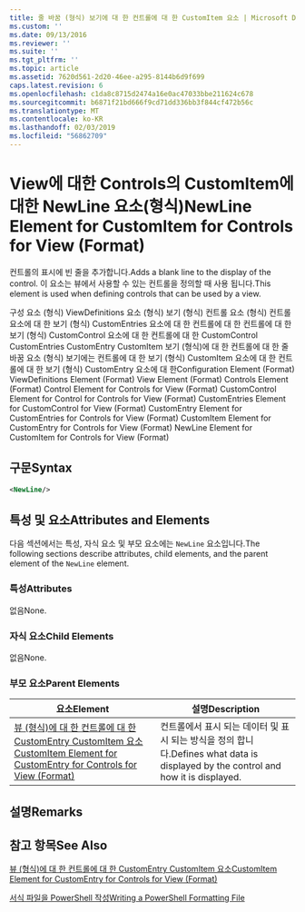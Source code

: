 ```yaml
---
title: 줄 바꿈 (형식) 보기에 대 한 컨트롤에 대 한 CustomItem 요소 | Microsoft Docs
ms.custom: ''
ms.date: 09/13/2016
ms.reviewer: ''
ms.suite: ''
ms.tgt_pltfrm: ''
ms.topic: article
ms.assetid: 7620d561-2d20-46ee-a295-8144b6d9f699
caps.latest.revision: 6
ms.openlocfilehash: c1da8c8715d2474a16e0ac47033bbe211624c678
ms.sourcegitcommit: b6871f21bd666f9cd71dd336bb3f844cf472b56c
ms.translationtype: MT
ms.contentlocale: ko-KR
ms.lasthandoff: 02/03/2019
ms.locfileid: "56862709"
---
```

# <a name="newline-element-for-customitem-for-controls-for-view-format"></a><span data-ttu-id="551fd-102">View에 대한 Controls의 CustomItem에 대한 NewLine 요소(형식)</span><span class="sxs-lookup"><span data-stu-id="551fd-102">NewLine Element for CustomItem for Controls for View (Format)</span></span>

<span data-ttu-id="551fd-103">컨트롤의 표시에 빈 줄을 추가합니다.</span><span class="sxs-lookup"><span data-stu-id="551fd-103">Adds a blank line to the display of the control.</span></span> <span data-ttu-id="551fd-104">이 요소는 뷰에서 사용할 수 있는 컨트롤을 정의할 때 사용 됩니다.</span><span class="sxs-lookup"><span data-stu-id="551fd-104">This element is used when defining controls that can be used by a view.</span></span>

<span data-ttu-id="551fd-105">구성 요소 (형식) ViewDefinitions 요소 (형식) 보기 (형식) 컨트롤 요소 (형식) 컨트롤 요소에 대 한 보기 (형식) CustomEntries 요소에 대 한 컨트롤에 대 한 컨트롤에 대 한 보기 (형식) CustomControl 요소에 대 한 컨트롤에 대 한 CustomControl CustomEntries CustomEntry CustomItem 보기 (형식)에 대 한 컨트롤에 대 한 줄 바꿈 요소 (형식) 보기에는 컨트롤에 대 한 보기 (형식) CustomItem 요소에 대 한 컨트롤에 대 한 보기 (형식) CustomEntry 요소에 대 한</span><span class="sxs-lookup"><span data-stu-id="551fd-105">Configuration Element (Format) ViewDefinitions Element (Format) View Element (Format) Controls Element (Format) Control Element for Controls for View (Format) CustomControl Element for Control for Controls for View (Format) CustomEntries Element for CustomControl for View (Format) CustomEntry Element for CustomEntries for Controls for View (Format) CustomItem Element for CustomEntry for Controls for View (Format) NewLine Element for CustomItem for Controls for View (Format)</span></span>

## <a name="syntax"></a><span data-ttu-id="551fd-106">구문</span><span class="sxs-lookup"><span data-stu-id="551fd-106">Syntax</span></span>

```xml
<NewLine/>
```

## <a name="attributes-and-elements"></a><span data-ttu-id="551fd-107">특성 및 요소</span><span class="sxs-lookup"><span data-stu-id="551fd-107">Attributes and Elements</span></span>

<span data-ttu-id="551fd-108">다음 섹션에서는 특성, 자식 요소 및 부모 요소에는 `NewLine` 요소입니다.</span><span class="sxs-lookup"><span data-stu-id="551fd-108">The following sections describe attributes, child elements, and the parent element of the `NewLine` element.</span></span>

### <a name="attributes"></a><span data-ttu-id="551fd-109">특성</span><span class="sxs-lookup"><span data-stu-id="551fd-109">Attributes</span></span>

<span data-ttu-id="551fd-110">없음</span><span class="sxs-lookup"><span data-stu-id="551fd-110">None.</span></span>

### <a name="child-elements"></a><span data-ttu-id="551fd-111">자식 요소</span><span class="sxs-lookup"><span data-stu-id="551fd-111">Child Elements</span></span>

<span data-ttu-id="551fd-112">없음</span><span class="sxs-lookup"><span data-stu-id="551fd-112">None.</span></span>

### <a name="parent-elements"></a><span data-ttu-id="551fd-113">부모 요소</span><span class="sxs-lookup"><span data-stu-id="551fd-113">Parent Elements</span></span>

|<span data-ttu-id="551fd-114">요소</span><span class="sxs-lookup"><span data-stu-id="551fd-114">Element</span></span>|<span data-ttu-id="551fd-115">설명</span><span class="sxs-lookup"><span data-stu-id="551fd-115">Description</span></span>|
|-------------|-----------------|
|[<span data-ttu-id="551fd-116">뷰 (형식)에 대 한 컨트롤에 대 한 CustomEntry CustomItem 요소</span><span class="sxs-lookup"><span data-stu-id="551fd-116">CustomItem Element for CustomEntry for Controls for View (Format)</span></span>](./customitem-element-for-customentry-for-controls-for-view-format.md)|<span data-ttu-id="551fd-117">컨트롤에서 표시 되는 데이터 및 표시 되는 방식을 정의 합니다.</span><span class="sxs-lookup"><span data-stu-id="551fd-117">Defines what data is displayed by the control and how it is displayed.</span></span>|

## <a name="remarks"></a><span data-ttu-id="551fd-118">설명</span><span class="sxs-lookup"><span data-stu-id="551fd-118">Remarks</span></span>

## <a name="see-also"></a><span data-ttu-id="551fd-119">참고 항목</span><span class="sxs-lookup"><span data-stu-id="551fd-119">See Also</span></span>

[<span data-ttu-id="551fd-120">뷰 (형식)에 대 한 컨트롤에 대 한 CustomEntry CustomItem 요소</span><span class="sxs-lookup"><span data-stu-id="551fd-120">CustomItem Element for CustomEntry for Controls for View (Format)</span></span>](./customitem-element-for-customentry-for-controls-for-view-format.md)

[<span data-ttu-id="551fd-121">서식 파일을 PowerShell 작성</span><span class="sxs-lookup"><span data-stu-id="551fd-121">Writing a PowerShell Formatting File</span></span>](./writing-a-powershell-formatting-file.md)
